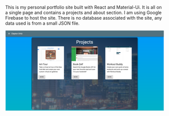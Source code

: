 This is my personal portfolio site built with React and Material-Ui. It is all on a single page and contains a projects and about section. I am using Google Firebase to host the site. There is no database associated with the site, any data used is from a small JSON file. 

![](portfolio-shot.png)
